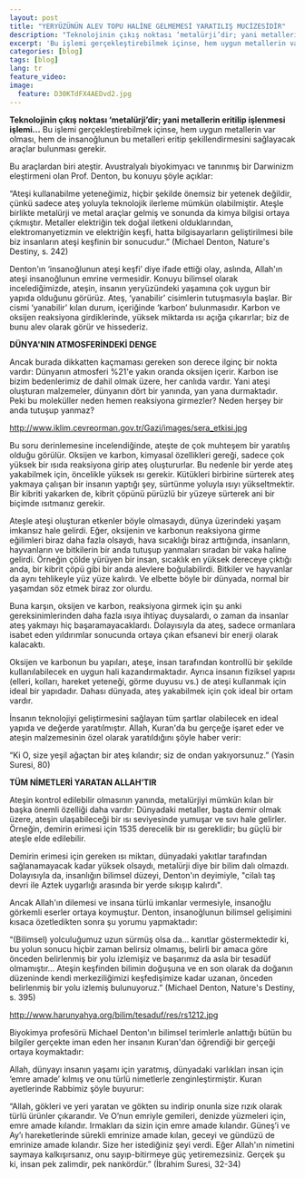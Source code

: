 ```yaml
---
layout: post
title: "YERYÜZÜNÜN ALEV TOPU HALİNE GELMEMESİ YARATILIŞ MUCİZESİDİR"
description: "Teknolojinin çıkış noktası ‘metalürji’dir; yani metallerin eritilip işlenmesi işlemi..."
excerpt: 'Bu işlemi gerçekleştirebilmek içinse, hem uygun metallerin var olması, hem de insanoğlunun bu metalleri eritip şekillendirmesini sağlayacak araçlar bulunması gerekir.'
categories: [blog]
tags: [blog]
lang: tr
feature_video: 
image:
  feature: D30KTdFX4AEDvd2.jpg
---
```


**Teknolojinin çıkış noktası ‘metalürji’dir; yani metallerin eritilip işlenmesi işlemi...** Bu işlemi gerçekleştirebilmek içinse, hem uygun metallerin var olması, hem de insanoğlunun bu metalleri eritip şekillendirmesini sağlayacak araçlar bulunması gerekir.

Bu araçlardan biri ateştir. Avustralyalı biyokimyacı ve tanınmış bir Darwinizm eleştirmeni olan Prof. Denton, bu konuyu şöyle açıklar:

“Ateşi kullanabilme yeteneğimiz, hiçbir şekilde önemsiz bir yetenek değildir, çünkü sadece ateş yoluyla teknolojik ilerleme mümkün olabilmiştir. Ateşle birlikte metalürji ve metal araçlar gelmiş ve sonunda da kimya bilgisi ortaya çıkmıştır. Metaller elektriğin tek doğal iletkeni olduklarından, elektromanyetizmin ve elektriğin keşfi, hatta bilgisayarların geliştirilmesi bile biz insanların ateşi keşfinin bir sonucudur.” (Michael Denton, Nature's Destiny, s. 242)

Denton'ın ‘insanoğlunun ateşi keşfi’ diye ifade ettiği olay, aslında, Allah'ın ateşi insanoğlunun emrine vermesidir. Konuyu bilimsel olarak incelediğimizde, ateşin, insanın yeryüzündeki yaşamına çok uygun bir yapıda olduğunu görürüz. Ateş, ‘yanabilir’ cisimlerin tutuşmasıyla başlar. Bir cismi ‘yanabilir’ kılan durum, içeriğinde ‘karbon’ bulunmasıdır. Karbon ve oksijen reaksiyona girdiklerinde, yüksek miktarda ısı açığa çıkarırlar; biz de bunu alev olarak görür ve hissederiz.


**DÜNYA'NIN ATMOSFERİNDEKİ DENGE**

Ancak burada dikkatten kaçmaması gereken son derece ilginç bir nokta vardır: Dünyanın atmosferi %21'e yakın oranda oksijen içerir. Karbon ise bizim bedenlerimiz de dahil olmak üzere, her canlıda vardır. Yani ateşi oluşturan malzemeler, dünyanın dört bir yanında, yan yana durmaktadır. Peki bu moleküller neden hemen reaksiyona girmezler? Neden herşey bir anda tutuşup yanmaz?

http://www.iklim.cevreorman.gov.tr/Gazi/images/sera_etkisi.jpg

Bu soru derinlemesine incelendiğinde, ateşte de çok muhteşem bir yaratılış olduğu görülür. Oksijen ve karbon, kimyasal özellikleri gereği, sadece çok yüksek bir ısıda reaksiyona girip ateş oluştururlar. Bu nedenle bir yerde ateş yakabilmek için, öncelikle yüksek ısı gerekir. Kütükleri birbirine sürterek ateş yakmaya çalışan bir insanın yaptığı şey, sürtünme yoluyla ısıyı yükseltmektir. Bir kibriti yakarken de, kibrit çöpünü pürüzlü bir yüzeye sürterek ani bir biçimde ısıtmanız gerekir.

Ateşle ateşi oluşturan etkenler böyle olmasaydı, dünya üzerindeki yaşam imkansız hale gelirdi. Eğer, oksijenin ve karbonun reaksiyona girme eğilimleri biraz daha fazla olsaydı, hava sıcaklığı biraz arttığında, insanların, hayvanların ve bitkilerin bir anda tutuşup yanmaları sıradan bir vaka haline gelirdi. Örneğin çölde yürüyen bir insan, sıcaklık en yüksek dereceye çıktığı anda, bir kibrit çöpü gibi bir anda alevlere boğulabilirdi. Bitkiler ve hayvanlar da aynı tehlikeyle yüz yüze kalırdı. Ve elbette böyle bir dünyada, normal bir yaşamdan söz etmek biraz zor olurdu.

Buna karşın, oksijen ve karbon, reaksiyona girmek için şu anki gereksinimlerinden daha fazla ısıya ihtiyaç duysalardı, o zaman da insanlar ateş yakmayı hiç başaramayacaklardı. Dolayısıyla da ateş, sadece ormanlara isabet eden yıldırımlar sonucunda ortaya çıkan efsanevi bir enerji olarak kalacaktı.

Oksijen ve karbonun bu yapıları, ateşe, insan tarafından kontrollü bir şekilde kullanılabilecek en uygun hali kazandırmaktadır. Ayrıca insanın fiziksel yapısı (elleri, kolları, hareket yeteneği, görme duyusu vs.) de ateşi kullanmak için ideal bir yapıdadır. Dahası dünyada, ateş yakabilmek için çok ideal bir ortam vardır.

İnsanın teknolojiyi geliştirmesini sağlayan tüm şartlar olabilecek en ideal yapıda ve değerde yaratılmıştır. Allah, Kuran'da bu gerçeğe işaret eder ve ateşin malzemesinin özel olarak yaratıldığını şöyle haber verir:

“Ki O, size yeşil ağaçtan bir ateş kılandır; siz de ondan yakıyorsunuz.” (Yasin Suresi, 80)


**TÜM NİMETLERİ YARATAN ALLAH’TIR**

Ateşin kontrol edilebilir olmasının yanında, metalürjiyi mümkün kılan bir başka önemli özelliği daha vardır: Dünyadaki metaller, başta demir olmak üzere, ateşin ulaşabileceği bir ısı seviyesinde yumuşar ve sıvı hale gelirler. Örneğin, demirin erimesi için 1535 derecelik bir ısı gereklidir; bu güçlü bir ateşle elde edilebilir.

Demirin erimesi için gereken ısı miktarı, dünyadaki yakıtlar tarafından sağlanamayacak kadar yüksek olsaydı, metalürji diye bir bilim dalı olmazdı. Dolayısıyla da, insanlığın bilimsel düzeyi, Denton'ın deyimiyle, "cilalı taş devri ile Aztek uygarlığı arasında bir yerde sıkışıp kalırdı".

Ancak Allah'ın dilemesi ve insana türlü imkanlar vermesiyle, insanoğlu görkemli eserler ortaya koymuştur. Denton, insanoğlunun bilimsel gelişimini kısaca özetledikten sonra şu yorumu yapmaktadır:

“(Bilimsel) yolculuğumuz uzun sürmüş olsa da... kanıtlar göstermektedir ki, bu yolun sonucu hiçbir zaman belirsiz olmamış, belirli bir amaca göre önceden belirlenmiş bir yolu izlemişiz ve başarımız da asla bir tesadüf olmamıştır... Ateşin keşfinden bilimin doğuşuna ve en son olarak da doğanın düzeninde kendi merkeziliğimizi keşfedişimize kadar uzanan, önceden belirlenmiş bir yolu izlemiş bulunuyoruz.” (Michael Denton, Nature's Destiny, s. 395)

http://www.harunyahya.org/bilim/tesaduf/res/rs1212.jpg


Biyokimya profesörü Michael Denton'ın bilimsel terimlerle anlattığı bütün bu bilgiler gerçekte iman eden her insanın Kuran'dan öğrendiği bir gerçeği ortaya koymaktadır:

Allah, dünyayı insanın yaşamı için yaratmış, dünyadaki varlıkları insan için ‘emre amade’ kılmış ve onu türlü nimetlerle zenginleştirmiştir. Kuran ayetlerinde Rabbimiz şöyle buyurur:

“Allah, gökleri ve yeri yaratan ve gökten su indirip onunla size rızık olarak türlü ürünler çıkarandır. Ve O’nun emriyle gemileri, denizde yüzmeleri için, emre amade kılandır. Irmakları da sizin için emre amade kılandır. Güneş’i ve Ay’ı hareketlerinde sürekli emrinize amade kılan, geceyi ve gündüzü de emrinize amade kılandır. Size her istediğiniz şeyi verdi. Eğer Allah'ın nimetini saymaya kalkışırsanız, onu sayıp-bitirmeye güç yetiremezsiniz. Gerçek şu ki, insan pek zalimdir, pek nankördür.” (İbrahim Suresi, 32-34) 
